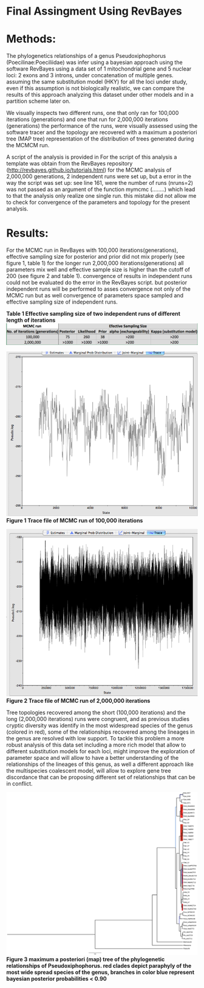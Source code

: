Final Assingment Using RevBayes
===============================


Methods: 
========
The phylogenetics relationships of a genus Pseudoxiphophorus (Poecilinae:Poeciliidae) was infer using a bayesian approach 
using the software RevBayes using a data set of 1 mitochondrial gene and 5 nuclear loci: 2 exons
and 3 introns, under concatenation of multiple genes. assuming the same substitution model (HKY) for all 
the loci under study, even if this assumption is not biologically realistic, we can compare the results of this approach analyzing this dataset
under other models and in a partition scheme later on. 

We visually inspects two different runs, one that only ran for 100,000 iterations (generations) and one that run for 2,000,000 iterations (generations) 
the performance of the runs, were visually assessed using the software tracer and the topology are recovered with a maximum a posteriori tree (MAP tree)
representation of the distribution of trees generated during the MCMCM run. 

A script of the analysis is provided in 
For the script of this analysis a template was obtain from the RevBayes repository (http://revbayes.github.io/tutorials.html)
for the MCMC analysis of 2,000,000 generations, 2 independent runs were set up, but a error in the way the script was set up: 
see line 161, were the number of runs (nruns=2) was not passed as an argument of the function mymcmc (........) which lead to that the analysis 
only realize one single run. this mistake did not allow me to check for convergence of the parameters and topology for the present analysis.   
 
 
Results: 
=========
For the MCMC run in RevBayes with 100,000 iterations(generations), effective sampling size for posterior and prior did not mix properly (see figure 1, table 1) 
for the longer run 2,000,000 iterations(generations) all parameters mix well and effective sample size is higher than the cutoff of 200 (see figure 2 and table 1). convergence of results  in independent runs could not be evaluated do the 
error in the RevBayes script. but posterior independent runs will be performed to asses convergence not only of the MCMC run but as well convergence of parameters space sampled and effective sampling size 
of independent runs. 

**Table 1 Effective sampling size of two independent runs of different length of iterations**
![example image](ESS.png)



![example image](Trace1.png)
**Figure 1 Trace file of MCMC run of 100,000 iterations**


![example image](Trace2.png)
**Figure 2 Trace file of MCMC run of 2,000,000 iterations**


Tree topologies recovered among the short (100,000 iterations) and the long (2,000,000 iterations) runs were congruent, and as previous studies cryptic diversity was identify in the most widespread species of the genus
(colored in red), some of the relationships recovered among the lineages in the genus are resolved with low support. To tackle this problem a more robust analysis of this data set including a more rich model that allow to different 
substitution models for each loci, might improve the exploration of parameter space and will allow to have a better understanding of the relationships of the lineages of this genus, as well a different approach like the multispecies coalescent
model, will allow to explore gene tree discordance that can be proposing different set of relationships that can be in conflict. 


![example image](Final.png)
**Figure 3 maximum a posteriori (map) tree of the phylogenetic relationships of Pseudoxiphophorus. red clades depict paraphyly of the most wide spread species of the genus, branches in color blue represent bayesian posterior probabilities
< 0.90**
 

